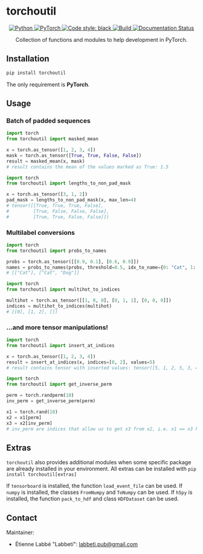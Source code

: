 # torchoutil

<center>

<a href="https://www.python.org/">
    <img alt="Python" src="https://img.shields.io/badge/-Python 3.8+-blue?style=for-the-badge&logo=python&logoColor=white">
</a>
<a href="https://pytorch.org/get-started/locally/">
    <img alt="PyTorch" src="https://img.shields.io/badge/-PyTorch 1.10+-ee4c2c?style=for-the-badge&logo=pytorch&logoColor=white">
</a>
<a href="https://black.readthedocs.io/en/stable/">
    <img alt="Code style: black" src="https://img.shields.io/badge/code%20style-black-black.svg?style=for-the-badge&labelColor=gray">
</a>
<a href="https://github.com/Labbeti/torchoutil/actions">
    <img alt="Build" src="https://img.shields.io/github/actions/workflow/status/Labbeti/torchoutil/test.yaml?branch=main&style=for-the-badge&logo=github">
</a>
<a href='https://torchoutil.readthedocs.io/en/stable/?badge=stable'>
    <img src='https://readthedocs.org/projects/torchoutil/badge/?version=stable&style=for-the-badge' alt='Documentation Status' />
</a>

Collection of functions and modules to help development in PyTorch.

</center>


## Installation
```bash
pip install torchoutil
```

The only requirement is **PyTorch**.

## Usage

### Batch of padded sequences
```python
import torch
from torchoutil import masked_mean

x = torch.as_tensor([1, 2, 3, 4])
mask = torch.as_tensor([True, True, False, False])
result = masked_mean(x, mask)
# result contains the mean of the values marked as True: 1.5
```

```python
import torch
from torchoutil import lengths_to_non_pad_mask

x = torch.as_tensor([3, 1, 2])
pad_mask = lengths_to_non_pad_mask(x, max_len=4)
# tensor([[True, True, True, False],
#         [True, False, False, False],
#         [True, True, False, False]])
```

### Multilabel conversions
```python
import torch
from torchoutil import probs_to_names

probs = torch.as_tensor([[0.9, 0.1], [0.6, 0.9]])
names = probs_to_names(probs, threshold=0.5, idx_to_name={0: "Cat", 1: "Dog"})
# [["Cat"], ["Cat", "Dog"]]
```

```python
import torch
from torchoutil import multihot_to_indices

multihot = torch.as_tensor([[1, 0, 0], [0, 1, 1], [0, 0, 0]])
indices = multihot_to_indices(multihot)
# [[0], [1, 2], []]
```

### ...and more tensor manipulations!

```python
import torch
from torchoutil import insert_at_indices

x = torch.as_tensor([1, 2, 3, 4])
result = insert_at_indices(x, indices=[0, 2], values=5)
# result contains tensor with inserted values: tensor([5, 1, 2, 5, 3, 4])
```

```python
import torch
from torchoutil import get_inverse_perm

perm = torch.randperm(10)
inv_perm = get_inverse_perm(perm)

x1 = torch.rand(10)
x2 = x1[perm]
x3 = x2[inv_perm]
# inv_perm are indices that allow us to get x3 from x2, i.e. x1 == x3 here
```

## Extras
`torchoutil` also provides additional modules when some specific package are already installed in your environment.
All extras can be installed with `pip install torchoutil[extras]`

If `tensorboard` is installed, the function `load_event_file` can be used.
If `numpy` is installed, the classes `FromNumpy` and  `ToNumpy` can be used.
If `h5py` is installed, the function `pack_to_hdf` and class `HDFDataset` can be used.


## Contact
Maintainer:
- Étienne Labbé "Labbeti": labbeti.pub@gmail.com
